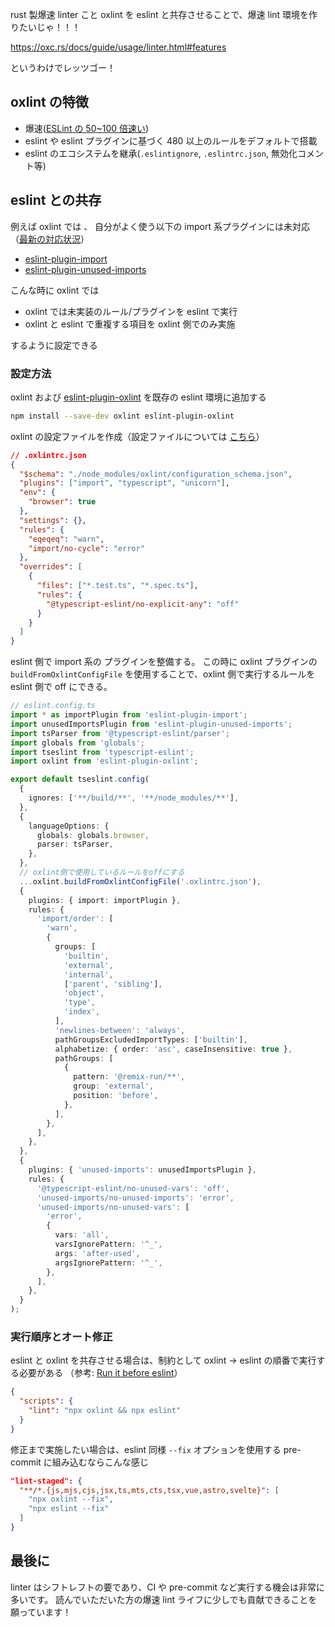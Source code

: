 rust 製爆速 linter こと oxlint を eslint と共存させることで、爆速 lint 環境を作りたいじゃ！！！

https://oxc.rs/docs/guide/usage/linter.html#features

というわけでレッツゴー！

## oxlint の特徴

- 爆速([ESLint の 50~100 倍速い](https://github.com/oxc-project/bench-javascript-linter?tab=readme-ov-file#oxlint-vs-eslint-v9))
- eslint や eslint プラグインに基づく 480 以上のルールをデフォルトで搭載
- eslint のエコシステムを継承(`.eslintignore`, `.eslintrc.json`, 無効化コメント等)

## eslint との共存

例えば oxlint では 、 自分がよく使う以下の import 系プラグインには未対応
（[最新の対応状況](https://github.com/oxc-project/oxc/issues/481)）

- [eslint-plugin-import](https://github.com/import-js/eslint-plugin-import)
- [eslint-plugin-unused-imports](https://github.com/sweepline/eslint-plugin-unused-imports)

こんな時に oxlint では

- oxlint では未実装のルール/プラグインを eslint で実行
- oxlint と eslint で重複する項目を oxlint 側でのみ実施

するように設定できる

### 設定方法

oxlint および [eslint-plugin-oxlint](https://github.com/oxc-project/eslint-plugin-oxlint) を既存の eslint 環境に追加する

```sh
npm install --save-dev oxlint eslint-plugin-oxlint
```

oxlint の設定ファイルを作成（設定ファイルについては [こちら](https://oxc.rs/docs/guide/usage/linter/config.html)）

```json
// .oxlintrc.json
{
  "$schema": "./node_modules/oxlint/configuration_schema.json",
  "plugins": ["import", "typescript", "unicorn"],
  "env": {
    "browser": true
  },
  "settings": {},
  "rules": {
    "eqeqeq": "warn",
    "import/no-cycle": "error"
  },
  "overrides": [
    {
      "files": ["*.test.ts", "*.spec.ts"],
      "rules": {
        "@typescript-eslint/no-explicit-any": "off"
      }
    }
  ]
}
```

eslint 側で import 系の プラグインを整備する。
この時に oxlint プラグインの `buildFromOxlintConfigFile` を使用することで、oxlint 側で実行するルールを eslint 側で off にできる。

```ts
// eslint.config.ts
import * as importPlugin from 'eslint-plugin-import';
import unusedImportsPlugin from 'eslint-plugin-unused-imports';
import tsParser from '@typescript-eslint/parser';
import globals from 'globals';
import tseslint from 'typescript-eslint';
import oxlint from 'eslint-plugin-oxlint';

export default tseslint.config(
  {
    ignores: ['**/build/**', '**/node_modules/**'],
  },
  {
    languageOptions: {
      globals: globals.browser,
      parser: tsParser,
    },
  },
  // oxlint側で使用しているルールをoffにする
  ...oxlint.buildFromOxlintConfigFile('.oxlintrc.json'),
  {
    plugins: { import: importPlugin },
    rules: {
      'import/order': [
        'warn',
        {
          groups: [
            'builtin',
            'external',
            'internal',
            ['parent', 'sibling'],
            'object',
            'type',
            'index',
          ],
          'newlines-between': 'always',
          pathGroupsExcludedImportTypes: ['builtin'],
          alphabetize: { order: 'asc', caseInsensitive: true },
          pathGroups: [
            {
              pattern: '@remix-run/**',
              group: 'external',
              position: 'before',
            },
          ],
        },
      ],
    },
  },
  {
    plugins: { 'unused-imports': unusedImportsPlugin },
    rules: {
      '@typescript-eslint/no-unused-vars': 'off',
      'unused-imports/no-unused-imports': 'error',
      'unused-imports/no-unused-vars': [
        'error',
        {
          vars: 'all',
          varsIgnorePattern: '^_',
          args: 'after-used',
          argsIgnorePattern: '^_',
        },
      ],
    },
  }
);
```

### 実行順序とオート修正

eslint と oxlint を共存させる場合は、制約として oxlint → eslint の順番で実行する必要がある
（参考: [Run it before eslint](https://github.com/oxc-project/eslint-plugin-oxlint?tab=readme-ov-file#run-it-before-eslint)）

```json
{
  "scripts": {
    "lint": "npx oxlint && npx eslint"
  }
}
```

修正まで実施したい場合は、eslint 同様 `--fix` オプションを使用する
pre-commit に組み込むならこんな感じ

```json
"lint-staged": {
  "**/*.{js,mjs,cjs,jsx,ts,mts,cts,tsx,vue,astro,svelte}": [
    "npx oxlint --fix",
    "npx eslint --fix"
  ]
}
```

## 最後に

linter はシフトレフトの要であり、CI や pre-commit など実行する機会は非常に多いです。
読んでいただいた方の爆速 lint ライフに少しでも貢献できることを願っています！
